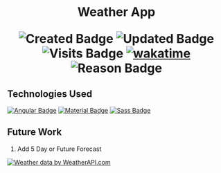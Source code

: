 
 <h1 align="center"> Weather App

 

 ![Created Badge](https://badges.pufler.dev/created/sumaiyakawsar/SKWeatherApp?&style=plastic&color=black&labelColor=1AEE0B) ![Updated Badge](https://badges.pufler.dev/updated/sumaiyakawsar/SKWeatherApp?&style=plastic&color=black&labelColor=0004FF) ![Visits Badge](https://badges.pufler.dev/visits/sumaiyakawsar/SKWeatherApp?&style=plastic&color=black&labelColor=BF3F41) [![wakatime](https://wakatime.com/badge/github/sumaiyakawsar/SKWeatherApp.svg)](https://wakatime.com/badge/github/sumaiyakawsar/SKWeatherApp) ![Reason Badge](https://img.shields.io/badge/Personal_Project-10b981?style=plastic)

  
  
</h1>

## Technologies Used 
[![Angular Badge](https://img.shields.io/badge/-Angular-DD0031?style=flat&labelColor=black&logo=angular&logoColor=DD0031)](https://angular.io/docs) [![Material Badge](https://img.shields.io/badge/-Material_UI-2196F3?style=flat&labelColor=black&logo=materialdesign&logoColor=2196F3)](https://material.angular.io/) [![Sass Badge](https://img.shields.io/badge/-Sass-CC6699?style=flat&labelColor=black&logo=Sass&logoColor=CC6699)](https://sass-lang.com/)

## Future Work
1. Add 5 Day or Future Forecast


<a href=" https://www.weatherapi.com/ " title="Free Weather API ">
   <img src='https://cdn.weatherapi.com/v4/images/weatherapi_logo.png' alt="Weather data by WeatherAPI.com ">
</a>

